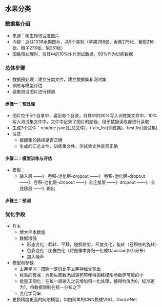 ## 水果分类  

### 数据集介绍
- 来源：爬虫爬取百度图片
- 内容：总共1036水果图片，共5个类别（苹果288张、香蕉275张、葡萄216张、橙子276张、梨251张）
- 图像预处理时，将其中的10%作为测试数据，90%作为训练数据
### 总体步骤
- 数据预处理：建立分类文件，建立数据集和测试集
- 训练与模型评估
- 读取测试图片进行预测
#### 步骤一：预处理
- 图片位于5个目录中，遍历每个目录，将其中的90%写入训练集文件中，10%写入测试集文件中，文件中记录了图片的路径，用于数据读取器进行读取
- 生成3个文件：readme.json(汇总文件)、train_list(训练集)、test.list(测试集)
- 注意  
    - 数据集的路径是否正确
    - 生成的汇总文件、训练集文件、测试集文件是否正确
#### 步骤二：模型训练与评估
- 模型：
  - 输入层 ——》 卷积-池化层-dropout ——》 卷积-池化层-dropout ——》 卷积-池化层-dropout ——》全连接层 ——》dropout ——》 全连接层 ——》输出
#### 步骤三：预测
### 优化手段
- 样本  
  - 增大样本数量
  - 数据增强
    - 形态变化：翻转、平移，随机修剪，尺度变化，旋转（卷积核的旋转）
    - 色彩变化：图像白化（将图像本身归一化成Gaussian(0,1)分布）
    - 加入噪声
- 模型和参数
  - 丢弃学习：按照一定的比率丢弃神经元输出
  - 权重的衰减：为损失函数添加惩罚项使得训练模型参数尽可能的小
  - 批量正则化：在每一层输入之前增加归一化处理，使得均值为0，标准差为1，将数据限制在统一分布之下
  - 变化学习率
- 更换精度更高的网络模型，如由简单的CNN换成VGG、GooLeNet